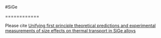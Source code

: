 #SiGe

============


Please cite [Unifying first principle theoretical predictions and experimental measurements of size effects on thermal transport in SiGe alloys](https://arxiv.org/abs/1704.01386)